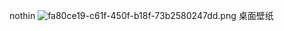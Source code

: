 nothin
![fa80ce19-c61f-450f-b18f-73b2580247dd.png](https://gitee.com/ccrab/pictures/blob/master/fa80ce19-c61f-450f-b18f-73b2580247dd.png)
桌面壁纸
